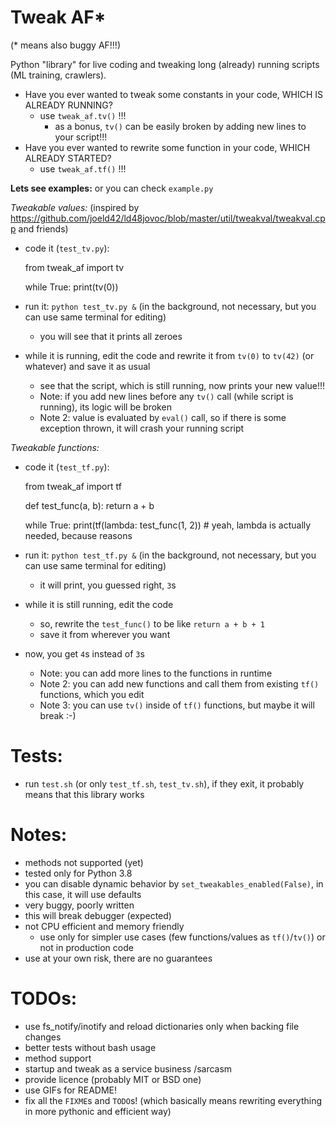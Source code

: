Tweak AF*
===========================
(* means also buggy AF!!!) 

Python "library" for live coding and tweaking long (already) running scripts (ML training, crawlers).

* Have you ever wanted to tweak some constants in your code, WHICH IS ALREADY RUNNING?
    * use `tweak_af.tv()` !!!
        * as a bonus, `tv()` can be easily broken by adding new lines to your script!!!
* Have you ever wanted to rewrite some function in your code, WHICH ALREADY STARTED?
    * use `tweak_af.tf()` !!!
    
**Lets see examples:** or you can check `example.py`

*Tweakable values:*
(inspired by https://github.com/joeld42/ld48jovoc/blob/master/util/tweakval/tweakval.cpp and friends)

* code it (`test_tv.py`):


    from tweak_af import tv

    while True:
        print(tv(0))
        
* run it: `python test_tv.py &` (in the background, not necessary, but you can use same terminal for editing)
    * you will see that it prints all zeroes
    
* while it is running, edit the code and rewrite it from `tv(0)` to `tv(42)` (or whatever) and save it as usual
    * see that the script, which is still running, now prints your new value!!!
    * Note: if you add new lines before any `tv()` call (while script is running), its logic will be broken
    * Note 2: value is evaluated by `eval()` call, so if there is some exception thrown, it will crash your running script
    
*Tweakable functions:*

* code it (`test_tf.py`):


    from tweak_af import tf
    
    def test_func(a, b):
        return a + b
        
    while True:
        print(tf(lambda: test_func(1, 2)) # yeah, lambda is actually needed, because reasons
        
        
* run it: `python test_tf.py &` (in the background, not necessary, but you can use same terminal for editing)
    * it will print, you guessed right, `3`s
    
* while it is still running, edit the code
    * so, rewrite the `test_func()` to be like `return a + b + 1`
    * save it from wherever you want
    
* now, you get `4`s instead of `3`s
    * Note: you can add more lines to the functions in runtime
    * Note 2: you can add new functions and call them from existing `tf()` functions, which you edit
    * Note 3: you can use `tv()` inside of `tf()` functions, but maybe it will break :-)
    
Tests:
==
* run `test.sh` (or only `test_tf.sh`, `test_tv.sh`), if they exit, it probably means that this library works
    
Notes:
==
* methods not supported (yet)
* tested only for Python 3.8
* you can disable dynamic behavior by `set_tweakables_enabled(False)`, in this case, it will use defaults
* very buggy, poorly written
* this will break debugger (expected)
* not CPU efficient and memory friendly
    * use only for simpler use cases (few functions/values as `tf()`/`tv()`) or not in production code
* use at your own risk, there are no guarantees

TODOs:
==
* use fs_notify/inotify and reload dictionaries only when backing file changes
* better tests without bash usage
* method support
* startup and tweak as a service business /sarcasm
* provide licence (probably MIT or BSD one)
* use GIFs for README!
* fix all the `FIXME`s and `TODO`s! (which basically means rewriting everything in more pythonic and efficient way)

    
    





